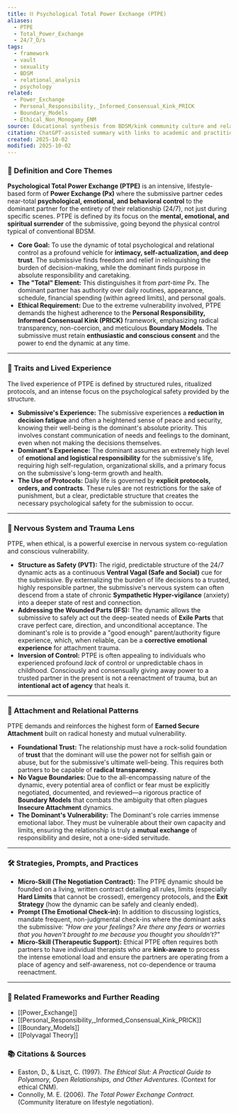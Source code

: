 ```yaml
---
title: ⛓️ Psychological Total Power Exchange (PTPE)
aliases:
  - PTPE
  - Total_Power_Exchange
  - 24/7_D/s
tags:
  - framework
  - vault
  - sexuality
  - BDSM
  - relational_analysis
  - psychology
related:
  - Power_Exchange
  - Personal_Responsibility,_Informed_Consensual_Kink_PRICK
  - Boundary_Models
  - Ethical_Non_Monogamy_ENM
source: Educational synthesis from BDSM/kink community culture and relational theory
citation: ChatGPT-assisted summary with links to academic and practitioner materials
created: 2025-10-02
modified: 2025-10-02
---
```


<!-- @format -->

### 🧩 Definition and Core Themes

**Psychological Total Power Exchange (PTPE)** is an intensive, lifestyle-based form of
**Power Exchange (Px)** where the submissive partner cedes near-total **psychological,
emotional, and behavioral control** to the dominant partner for the entirety of their
relationship (24/7), not just during specific scenes. PTPE is defined by its focus on
the **mental, emotional, and spiritual surrender** of the submissive, going beyond the
physical control typical of conventional BDSM.

- **Core Goal:** To use the dynamic of total psychological and relational control as a
  profound vehicle for **intimacy, self-actualization, and deep trust**. The submissive
  finds freedom and relief in relinquishing the burden of decision-making, while the
  dominant finds purpose in absolute responsibility and caretaking.
- **The "Total" Element:** This distinguishes it from _part-time_ Px. The dominant
  partner has authority over daily routines, appearance, schedule, financial spending
  (within agreed limits), and personal goals.
- **Ethical Requirement:** Due to the extreme vulnerability involved, PTPE demands the
  highest adherence to the **Personal Responsibility, Informed Consensual Kink (PRICK)**
  framework, emphasizing radical transparency, non-coercion, and meticulous **Boundary
  Models**. The submissive must retain **enthusiastic and conscious consent** and the
  power to end the dynamic at any time.

---

### 🌿 Traits and Lived Experience

The lived experience of PTPE is defined by structured rules, ritualized protocols, and
an intense focus on the psychological safety provided by the structure.

- **Submissive's Experience:** The submissive experiences a **reduction in decision
  fatigue** and often a heightened sense of peace and security, knowing their well-being
  is the dominant's absolute priority. This involves constant communication of needs and
  feelings to the dominant, even when not making the decisions themselves.
- **Dominant's Experience:** The dominant assumes an extremely high level of **emotional
  and logistical responsibility** for the submissive's life, requiring high
  self-regulation, organizational skills, and a primary focus on the submissive's
  long-term growth and health.
- **The Use of Protocols:** Daily life is governed by **explicit protocols, orders, and
  contracts**. These rules are not restrictions for the sake of punishment, but a clear,
  predictable structure that creates the necessary psychological safety for the
  submission to occur.

---

### 🧠 Nervous System and Trauma Lens

PTPE, when ethical, is a powerful exercise in nervous system co-regulation and conscious
vulnerability.

- **Structure as Safety (PVT):** The rigid, predictable structure of the 24/7 dynamic
  acts as a continuous **Ventral Vagal (Safe and Social)** cue for the submissive. By
  externalizing the burden of life decisions to a trusted, highly responsible partner,
  the submissive's nervous system can often descend from a state of chronic
  **Sympathetic Hyper-vigilance** (anxiety) into a deeper state of rest and connection.
- **Addressing the Wounded Parts (IFS):** The dynamic allows the submissive to safely
  act out the deep-seated needs of **Exile Parts** that crave perfect care, direction,
  and unconditional acceptance. The dominant's role is to provide a "good enough"
  parent/authority figure experience, which, when reliable, can be a **corrective
  emotional experience** for attachment trauma.
- **Inversion of Control:** PTPE is often appealing to individuals who experienced
  profound _lack_ of control or unpredictable chaos in childhood. Consciously and
  consensually giving away power to a trusted partner in the present is not a
  reenactment of trauma, but an **intentional act of agency** that heals it.

---

### 💞 Attachment and Relational Patterns

PTPE demands and reinforces the highest form of **Earned Secure Attachment** built on
radical honesty and mutual vulnerability.

- **Foundational Trust:** The relationship must have a rock-solid foundation of
  **trust** that the dominant will use the power not for selfish gain or abuse, but for
  the submissive's ultimate well-being. This requires both partners to be capable of
  **radical transparency**.
- **No Vague Boundaries:** Due to the all-encompassing nature of the dynamic, every
  potential area of conflict or fear must be explicitly negotiated, documented, and
  reviewed—a rigorous practice of **Boundary Models** that combats the ambiguity that
  often plagues **Insecure Attachment** dynamics.
- **The Dominant's Vulnerability:** The Dominant's role carries immense emotional labor.
  They must be vulnerable about their own capacity and limits, ensuring the relationship
  is truly a **mutual exchange** of responsibility and desire, not a one-sided
  servitude.

---

### 🛠️ Strategies, Prompts, and Practices

- **Micro-Skill (The Negotiation Contract):** The PTPE dynamic should be founded on a
  living, written contract detailing all rules, limits (especially **Hard Limits** that
  cannot be crossed), emergency protocols, and the **Exit Strategy** (how the dynamic
  can be safely and cleanly ended).
- **Prompt (The Emotional Check-in):** In addition to discussing logistics, mandate
  frequent, non-judgmental check-ins where the dominant asks the submissive: _"How are
  your feelings? Are there any fears or worries that you haven't brought to me because
  you thought you shouldn't?"_
- **Micro-Skill (Therapeutic Support):** Ethical PTPE often requires both partners to
  have individual therapists who are **kink-aware** to process the intense emotional
  load and ensure the partners are operating from a place of agency and self-awareness,
  not co-dependence or trauma reenactment.

---

### 🔗 Related Frameworks and Further Reading

- [[Power_Exchange]]
- [[Personal_Responsibility,_Informed_Consensual_Kink_PRICK]]
- [[Boundary_Models]]
- [[Polyvagal Theory]]

### 📚 Citations & Sources

- Easton, D., & Liszt, C. (1997). _The Ethical Slut: A Practical Guide to Polyamory,
  Open Relationships, and Other Adventures._ (Context for ethical CNM).
- Connolly, M. E. (2006). _The Total Power Exchange Contract._ (Community literature on
  lifestyle negotiation).
